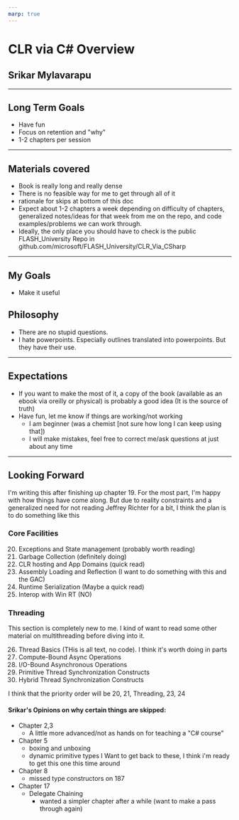 ```yaml
---
marp: true
---
```


# CLR via C# Overview
## Srikar Mylavarapu
---
## Long Term Goals
- Have fun
- Focus on retention and "why"
- 1-2 chapters per session
---
## Materials covered
- Book is really long and really dense
- There is no feasible way for me to get through all of it
- rationale for skips at bottom of this doc
- Expect about 1-2 chapters a week depending on difficulty of chapters, generalized notes/ideas for that week from me on the repo, and code examples/problems we can work through.
- Ideally, the only place you should have to check is the public FLASH_University Repo in github.com/microsoft/FLASH_University/CLR_Via_CSharp
---
## My Goals
- Make it useful

## Philosophy
- There are no stupid questions.
- I hate powerpoints. Especially outlines translated into powerpoints. But they have their use.
---

## Expectations
- If you want to make the most of it, a copy of the book (available as an ebook via oreilly or physical) is probably a good idea (It is the source of truth)
- Have fun, let me know if things are working/not working
    - I am beginner (was a chemist [not sure how long I can keep using that])
    - I will make mistakes, feel free to correct me/ask questions at just about any time
---

## Looking Forward

I'm writing this after finishing up chapter 19. For the most part, I'm happy with how things have come along. But due to reality constraints and a generalized need for not reading Jeffrey Richter for a bit, I think the plan is to do something like this

### Core Facilities
20. Exceptions and State management (probably worth reading)
21. Garbage Collection (definitely doing)
22. CLR hosting and App Domains (quick read)
23. Assembly Loading and Reflection (I want to do something with this and the GAC)
24. Runtime Serialization (Maybe a quick read)
25. Interop with Win RT (NO)

### Threading
This section is completely new to me. I kind of want to read some other material on multithreading before diving into it.

26. Thread Basics (THis is all text, no code). I think it's worth doing in parts
27. Compute-Bound Async Operations
28. I/O-Bound Asynchronous Operations
29. Primitive Thread Synchronization Constructs
30. Hybrid Thread Synchronization Constructs

I think that the priority order will be 20, 21, Threading, 23, 24
#### Srikar's Opinions on why certain things are skipped:
- Chapter 2,3 
    - A little more advanced/not as hands on for teaching a "C# course"
- Chapter 5 
    - boxing and unboxing 
    - dynamic primitive types
        I Want to get back to these, I think i'm ready to get this one this time around
- Chapter 8 
    - missed type constructors on 187
- Chapter 17
    - Delegate Chaining
        - wanted a simpler chapter after a while (want to make a pass through again)

